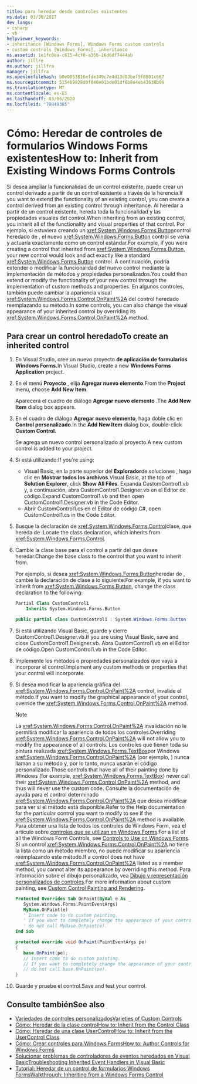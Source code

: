 ```yaml
---
title: para heredar desde controles existentes
ms.date: 03/30/2017
dev_langs:
- csharp
- vb
helpviewer_keywords:
- inheritance [Windows Forms], Windows Forms custom controls
- custom controls [Windows Forms], inheritance
ms.assetid: 1e1fc8ea-c615-4cf0-a356-16d6df7444ab
author: jillre
ms.author: jillfra
manager: jillfra
ms.openlocfilehash: b0e0053816efde349c7e4d13d03bef5f8801c667
ms.sourcegitcommit: 515469828d0f040e01bde01df6b8e4eb43630b06
ms.translationtype: MT
ms.contentlocale: es-ES
ms.lasthandoff: 03/06/2020
ms.locfileid: "78849385"
---
```

# <a name="how-to-inherit-from-existing-windows-forms-controls"></a><span data-ttu-id="003ff-102">Cómo: Heredar de controles de formularios Windows Forms existentes</span><span class="sxs-lookup"><span data-stu-id="003ff-102">How to: Inherit from Existing Windows Forms Controls</span></span>

<span data-ttu-id="003ff-103">Si desea ampliar la funcionalidad de un control existente, puede crear un control derivado a partir de un control existente a través de la herencia.</span><span class="sxs-lookup"><span data-stu-id="003ff-103">If you want to extend the functionality of an existing control, you can create a control derived from an existing control through inheritance.</span></span> <span data-ttu-id="003ff-104">Al heredar a partir de un control existente, hereda toda la funcionalidad y las propiedades visuales del control.</span><span class="sxs-lookup"><span data-stu-id="003ff-104">When inheriting from an existing control, you inherit all of the functionality and visual properties of that control.</span></span> <span data-ttu-id="003ff-105">Por ejemplo, si estuviera creando un <xref:System.Windows.Forms.Button>control heredado de , el nuevo <xref:System.Windows.Forms.Button> control se vería y actuaría exactamente como un control estándar.</span><span class="sxs-lookup"><span data-stu-id="003ff-105">For example, if you were creating a control that inherited from <xref:System.Windows.Forms.Button>, your new control would look and act exactly like a standard <xref:System.Windows.Forms.Button> control.</span></span> <span data-ttu-id="003ff-106">A continuación, podría extender o modificar la funcionalidad del nuevo control mediante la implementación de métodos y propiedades personalizados.</span><span class="sxs-lookup"><span data-stu-id="003ff-106">You could then extend or modify the functionality of your new control through the implementation of custom methods and properties.</span></span> <span data-ttu-id="003ff-107">En algunos controles, también puede cambiar la apariencia visual <xref:System.Windows.Forms.Control.OnPaint%2A> del control heredado reemplazando su método.</span><span class="sxs-lookup"><span data-stu-id="003ff-107">In some controls, you can also change the visual appearance of your inherited control by overriding its <xref:System.Windows.Forms.Control.OnPaint%2A> method.</span></span>

## <a name="to-create-an-inherited-control"></a><span data-ttu-id="003ff-108">Para crear un control heredado</span><span class="sxs-lookup"><span data-stu-id="003ff-108">To create an inherited control</span></span>

1. <span data-ttu-id="003ff-109">En Visual Studio, cree un nuevo proyecto **de aplicación de formularios Windows Forms.**</span><span class="sxs-lookup"><span data-stu-id="003ff-109">In Visual Studio, create a new **Windows Forms Application** project.</span></span>

1. <span data-ttu-id="003ff-110">En el menú **Proyecto** , elija **Agregar nuevo elemento**.</span><span class="sxs-lookup"><span data-stu-id="003ff-110">From the **Project** menu, choose **Add New Item**.</span></span>

    <span data-ttu-id="003ff-111">Aparecerá el cuadro de diálogo **Agregar nuevo elemento** .</span><span class="sxs-lookup"><span data-stu-id="003ff-111">The **Add New Item** dialog box appears.</span></span>

1. <span data-ttu-id="003ff-112">En el cuadro de diálogo **Agregar nuevo elemento**, haga doble clic en **Control personalizado**.</span><span class="sxs-lookup"><span data-stu-id="003ff-112">In the **Add New Item** dialog box, double-click **Custom Control**.</span></span>

    <span data-ttu-id="003ff-113">Se agrega un nuevo control personalizado al proyecto.</span><span class="sxs-lookup"><span data-stu-id="003ff-113">A new custom control is added to your project.</span></span>

1. <span data-ttu-id="003ff-114">Si está utilizando:</span><span class="sxs-lookup"><span data-stu-id="003ff-114">If you're using:</span></span>

    - <span data-ttu-id="003ff-115">Visual Basic, en la parte superior del **Explorador**de soluciones , haga clic en **Mostrar todos los archivos**.</span><span class="sxs-lookup"><span data-stu-id="003ff-115">Visual Basic, at the top of **Solution Explorer**, click **Show All Files**.</span></span> <span data-ttu-id="003ff-116">Expanda CustomControl1.vb y, a continuación, abra CustomControl1.Designer.vb en el Editor de código.</span><span class="sxs-lookup"><span data-stu-id="003ff-116">Expand CustomControl1.vb and then open CustomControl1.Designer.vb in the Code Editor.</span></span>
    - <span data-ttu-id="003ff-117">Abrir CustomControl1.cs en el Editor de código.</span><span class="sxs-lookup"><span data-stu-id="003ff-117">C#, open CustomControl1.cs in the Code Editor.</span></span>

1. <span data-ttu-id="003ff-118">Busque la declaración de <xref:System.Windows.Forms.Control>clase, que hereda de .</span><span class="sxs-lookup"><span data-stu-id="003ff-118">Locate the class declaration, which inherits from <xref:System.Windows.Forms.Control>.</span></span>

1. <span data-ttu-id="003ff-119">Cambie la clase base para el control a partir del que desee heredar.</span><span class="sxs-lookup"><span data-stu-id="003ff-119">Change the base class to the control that you want to inherit from.</span></span>

     <span data-ttu-id="003ff-120">Por ejemplo, si desea <xref:System.Windows.Forms.Button>heredar de , cambie la declaración de clase a lo siguiente:</span><span class="sxs-lookup"><span data-stu-id="003ff-120">For example, if you want to inherit from <xref:System.Windows.Forms.Button>, change the class declaration to the following:</span></span>

    ```vb
    Partial Class CustomControl1
        Inherits System.Windows.Forms.Button
    ```

    ```csharp
    public partial class CustomControl1 : System.Windows.Forms.Button
    ```

1. <span data-ttu-id="003ff-121">Si está utilizando Visual Basic, guarde y cierre CustomControl1.Designer.vb.</span><span class="sxs-lookup"><span data-stu-id="003ff-121">If you are using Visual Basic, save and close CustomControl1.Designer.vb.</span></span> <span data-ttu-id="003ff-122">Abra CustomControl1.vb en el Editor de código.</span><span class="sxs-lookup"><span data-stu-id="003ff-122">Open CustomControl1.vb in the Code Editor.</span></span>

1. <span data-ttu-id="003ff-123">Implemente los métodos o propiedades personalizados que vaya a incorporar el control.</span><span class="sxs-lookup"><span data-stu-id="003ff-123">Implement any custom methods or properties that your control will incorporate.</span></span>

1. <span data-ttu-id="003ff-124">Si desea modificar la apariencia gráfica del <xref:System.Windows.Forms.Control.OnPaint%2A> control, invalide el método.</span><span class="sxs-lookup"><span data-stu-id="003ff-124">If you want to modify the graphical appearance of your control, override the <xref:System.Windows.Forms.Control.OnPaint%2A> method.</span></span>

    > [!NOTE]
    > <span data-ttu-id="003ff-125">La <xref:System.Windows.Forms.Control.OnPaint%2A> invalidación no le permitirá modificar la apariencia de todos los controles.</span><span class="sxs-lookup"><span data-stu-id="003ff-125">Overriding <xref:System.Windows.Forms.Control.OnPaint%2A> will not allow you to modify the appearance of all controls.</span></span> <span data-ttu-id="003ff-126">Los controles que tienen toda su pintura realizada <xref:System.Windows.Forms.TextBox>por Windows <xref:System.Windows.Forms.Control.OnPaint%2A> (por ejemplo, ) nunca llaman a su método y, por lo tanto, nunca usarán el código personalizado.</span><span class="sxs-lookup"><span data-stu-id="003ff-126">Those controls that have all of their painting done by Windows (for example, <xref:System.Windows.Forms.TextBox>) never call their <xref:System.Windows.Forms.Control.OnPaint%2A> method, and thus will never use the custom code.</span></span> <span data-ttu-id="003ff-127">Consulte la documentación de ayuda para el control determinado <xref:System.Windows.Forms.Control.OnPaint%2A> que desea modificar para ver si el método está disponible.</span><span class="sxs-lookup"><span data-stu-id="003ff-127">Refer to the Help documentation for the particular control you want to modify to see if the <xref:System.Windows.Forms.Control.OnPaint%2A> method is available.</span></span> <span data-ttu-id="003ff-128">Para obtener una lista de todos los controles de Windows Form, vea el artículo sobre [controles que se utilizan en Windows Forms](controls-to-use-on-windows-forms.md).</span><span class="sxs-lookup"><span data-stu-id="003ff-128">For a list of all the Windows Form Controls, see [Controls to Use on Windows Forms](controls-to-use-on-windows-forms.md).</span></span> <span data-ttu-id="003ff-129">Si un control <xref:System.Windows.Forms.Control.OnPaint%2A> no tiene la lista como un método miembro, no puede modificar su apariencia reemplazando este método.</span><span class="sxs-lookup"><span data-stu-id="003ff-129">If a control does not have <xref:System.Windows.Forms.Control.OnPaint%2A> listed as a member method, you cannot alter its appearance by overriding this method.</span></span> <span data-ttu-id="003ff-130">Para información sobre el dibujo personalizado, vea [Dibujo y representación personalizados de controles](custom-control-painting-and-rendering.md).</span><span class="sxs-lookup"><span data-stu-id="003ff-130">For more information about custom painting, see [Custom Control Painting and Rendering](custom-control-painting-and-rendering.md).</span></span>

    ```vb
    Protected Overrides Sub OnPaint(ByVal e As _
       System.Windows.Forms.PaintEventArgs)
       MyBase.OnPaint(e)
       ' Insert code to do custom painting.
       ' If you want to completely change the appearance of your control,
       ' do not call MyBase.OnPaint(e).
    End Sub
    ```

    ```csharp
    protected override void OnPaint(PaintEventArgs pe)
    {
       base.OnPaint(pe);
       // Insert code to do custom painting.
       // If you want to completely change the appearance of your control,
       // do not call base.OnPaint(pe).
    }
    ```

1. <span data-ttu-id="003ff-131">Guarde y pruebe el control.</span><span class="sxs-lookup"><span data-stu-id="003ff-131">Save and test your control.</span></span>

## <a name="see-also"></a><span data-ttu-id="003ff-132">Consulte también</span><span class="sxs-lookup"><span data-stu-id="003ff-132">See also</span></span>

- [<span data-ttu-id="003ff-133">Variedades de controles personalizados</span><span class="sxs-lookup"><span data-stu-id="003ff-133">Varieties of Custom Controls</span></span>](varieties-of-custom-controls.md)
- [<span data-ttu-id="003ff-134">Cómo: Heredar de la clase control</span><span class="sxs-lookup"><span data-stu-id="003ff-134">How to: Inherit from the Control Class</span></span>](how-to-inherit-from-the-control-class.md)
- [<span data-ttu-id="003ff-135">Cómo: Heredar de una clase UserControl</span><span class="sxs-lookup"><span data-stu-id="003ff-135">How to: Inherit from the UserControl Class</span></span>](how-to-inherit-from-the-usercontrol-class.md)
- [<span data-ttu-id="003ff-136">Cómo: Crear controles para Windows Forms</span><span class="sxs-lookup"><span data-stu-id="003ff-136">How to: Author Controls for Windows Forms</span></span>](how-to-author-controls-for-windows-forms.md)
- [<span data-ttu-id="003ff-137">Solucionar problemas de controladores de eventos heredados en Visual Basic</span><span class="sxs-lookup"><span data-stu-id="003ff-137">Troubleshooting Inherited Event Handlers in Visual Basic</span></span>](~/docs/visual-basic/programming-guide/language-features/events/troubleshooting-inherited-event-handlers.md)
- [<span data-ttu-id="003ff-138">Tutorial: Heredar de un control de formularios Windows Forms</span><span class="sxs-lookup"><span data-stu-id="003ff-138">Walkthrough: Inheriting from a Windows Forms Control</span></span>](walkthrough-inheriting-from-a-windows-forms-control-with-visual-csharp.md)
